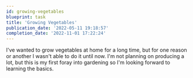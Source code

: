 ```yaml
---
id: growing-vegetables
blueprint: task
title: 'Growing Vegetables'
publication_date: '2022-05-11 19:18:57'
completion_date: '2022-11-01 17:22:24'
---
```


I've wanted to grow vegetables at home for a long time, but for one reason or another I wasn't able to do it until now. I'm not planning on producing a lot, but this is my first foray into gardening so I'm looking forward to learning the basics.

